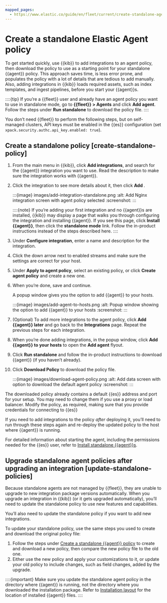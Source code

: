 ```yaml
---
mapped_pages:
  - https://www.elastic.co/guide/en/fleet/current/create-standalone-agent-policy.html
---
```


# Create a standalone Elastic Agent policy

To get started quickly, use {{kib}} to add integrations to an agent policy, then download the policy to use as a starting point for your standalone {{agent}} policy. This approach saves time, is less error prone, and populates the policy with a lot of details that are tedious to add manually. Also, adding integrations in {{kib}} loads required assets, such as index templates, and ingest pipelines, before you start your {{agent}}s.

::::{tip}
If you’re a {{fleet}} user and already have an agent policy you want to use in standalone mode, go to **{{fleet}} > Agents** and click **Add agent**. Follow the steps under **Run standalone** to download the policy file.
::::


You don’t need {{fleet}} to perform the following steps, but on self-managed clusters, API keys must be enabled in the {{es}} configuration (set `xpack.security.authc.api_key.enabled: true`).

## Create a standalone policy [create-standalone-policy]

1. From the main menu in {{kib}}, click **Add integrations**, and search for the {{agent}} integration you want to use. Read the description to make sure the integration works with {{agent}}.
2. Click the integration to see more details about it, then click **Add <Integration>**.

    :::{image} images/add-integration-standalone.png
    :alt: Add Nginx integration screen with agent policy selected
    :screenshot:
    :::

    ::::{note}
    If you’re adding your first integration and no {{agent}}s are installed, {{kib}} may display a page that walks you through configuring the integration and installing {{agent}}. If you see this page, click **Install {{agent}}**, then click the **standalone mode** link. Follow the in-product instructions instead of the steps described here.
    ::::

3. Under **Configure integration**, enter a name and description for the integration.
4. Click the down arrow next to enabled streams and make sure the settings are correct for your host.
5. Under **Apply to agent policy**, select an existing policy, or click **Create agent policy** and create a new one.
6. When you’re done, save and continue.

    A popup window gives you the option to add {{agent}} to your hosts.

    :::{image} images/add-agent-to-hosts.png
    :alt: Popup window showing the option to add {{agent}} to your hosts
    :screenshot:
    :::

7. (Optional) To add more integrations to the agent policy, click **Add {{agent}} later** and go back to the **Integrations** page. Repeat the previous steps for each integration.
8. When you’re done adding integrations, in the popup window, click **Add {{agent}} to your hosts** to open the **Add agent** flyout.
9. Click **Run standalone** and follow the in-product instructions to download {{agent}} (if you haven’t already).
10. Click **Download Policy** to download the policy file.

    :::{image} images/download-agent-policy.png
    :alt: Add data screen with option to download the default agent policy
    :screenshot:
    :::


The downloaded policy already contains a default {{es}} address and port for your setup. You may need to change them if you use a proxy or load balancer. Modify the policy, as required, making sure that you provide credentials for connecting to {{es}}

If you need to add integrations to the policy *after* deploying it, you’ll need to run through these steps again and re-deploy the updated policy to the host where {{agent}} is running.

For detailed information about starting the agent, including the permissions needed for the {{es}} user, refer to [Install standalone {{agent}}s](/reference/fleet/install-standalone-elastic-agent.md).


## Upgrade standalone agent policies after upgrading an integration [update-standalone-policies]

Because standalone agents are not managed by {{fleet}}, they are unable to upgrade to new integration package versions automatically. When you upgrade an integration in {{kib}} (or it gets upgraded automatically), you’ll need to update the standalone policy to use new features and capabilities.

You’ll also need to update the standalone policy if you want to add new integrations.

To update your standalone policy, use the same steps you used to create and download the original policy file:

1. Follow the steps under [Create a standalone {{agent}} policy](#create-standalone-policy) to create and download a new policy, then compare the new policy file to the old one.
2. Either use the new policy and apply your customizations to it, or update your old policy to include changes, such as field changes, added by the upgrade.

::::{important}
Make sure you update the standalone agent policy in the directory where {{agent}} is running, not the directory where you downloaded the installation package. Refer to [Installation layout](/reference/fleet/installation-layout.md) for the location of installed {{agent}} files.
::::
